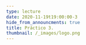 ```yaml
---
type: lecture
date: 2020-11-19t19:00:00-3
hide_from_announcments: true
title: Práctico 3. 
thumbnail: /_images/logo.png
---
```

